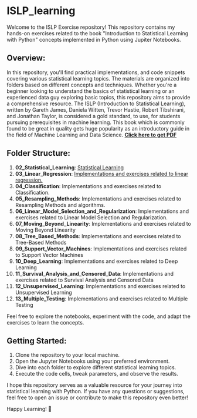 # ISLP_learning
Welcome to the ISLP Exercise repository! This repository contains my hands-on exercises related to the book "Introduction to Statistical Learning with Python"  concepts implemented in Python using Jupiter Notebooks.

## Overview:
In this repository, you'll find practical implementations, and code snippets covering various statistical learning topics. The materials are organized into folders based on different concepts and techniques. Whether you're a beginner looking to understand the basics of statistical learning or an experienced data guy exploring basic topics, this repository aims to provide a comprehensive resource.
The ISLP (Introduction to Statistical Learning), written by Gareth James, Daniela Witten, Trevor Hastie, Robert Tibshirani, and Jonathan Taylor, is considered a gold standard, to use, for students pursuing prerequisites in machine learning. This book which is commonly found to be great in quality gets huge popularity as an introductory guide in the field of Machine Learning and Data Science. <a href="https://www.statlearning.com/"><b>Click here to get PDF</b></a>

## Folder Structure:
1. **02_Statistical_Learning**: [Statistical Learning](https://github.com/anirudh6415/ISLP_learning/tree/main/Exercises/02_Statistical_Learning)
2. **03_Linear_Regression**: [Implementations and exercises related to linear regression.](https://github.com/anirudh6415/ISLP_learning/tree/main/Exercises/03_Linear_Regression)
3. **04_Classification**: Implementations and exercises related to Classification.
4. **05_Resampling_Methods**: Implementations and exercises related to Resampling Methods and algorithms.
5. **06_Linear_Model_Selection_and_Regularization**: Implementations and exercises related to Linear Model Selection and Regularization.
6. **07_Moving_Beyond_Linearity**: Implementations and exercises related to Moving Beyond Linearity
7. **08_Tree_Based_Methods**: Implementations and exercises related to Tree-Based Methods
8. **09_Support_Vector_Machines**: Implementations and exercises related to Support Vector Machines
9. **10_Deep_Learning**: Implementations and exercises related to Deep Learning
10. **11_Survival_Analysis_and_Censored_Data**: Implementations and exercises related to Survival Analysis and Censored Data
11. **12_Unsupervised_Learning**:  Implementations and exercises related to Unsupervised Learning
12. **13_Multiple_Testing**: Implementations and exercises related to Multiple Testing

Feel free to explore the notebooks, experiment with the code, and adapt the exercises to learn the concepts. 

## Getting Started:
1. Clone the repository to your local machine.
2. Open the Jupyter Notebooks using your preferred environment.
3. Dive into each folder to explore different statistical learning topics.
4. Execute the code cells, tweak parameters, and observe the results.

I hope this repository serves as a valuable resource for your journey into statistical learning with Python. If you have any questions or suggestions, feel free to open an issue or contribute to make this repository even better!

Happy Learning! 🚀
